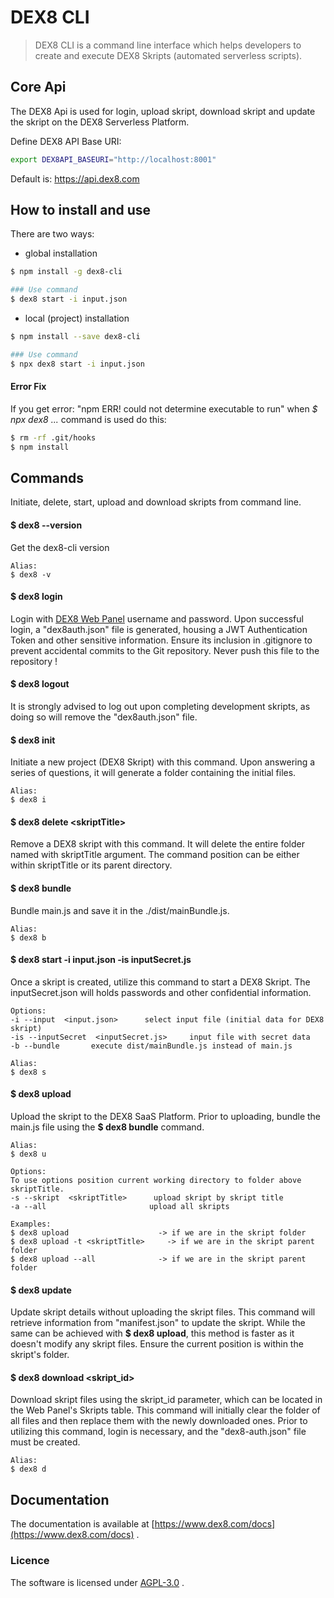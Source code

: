 # DEX8 CLI
> DEX8 CLI is a command line interface which helps developers to create and execute DEX8 Skripts (automated serverless scripts).


## Core Api
The DEX8 Api is used for login, upload skript, download skript and update the skript on the DEX8 Serverless Platform.

Define DEX8 API Base URI:
```bash
export DEX8API_BASEURI="http://localhost:8001"
```
Default is: https://api.dex8.com


## How to install and use
There are two ways:

- global installation

```bash
$ npm install -g dex8-cli

### Use command
$ dex8 start -i input.json
```

- local (project) installation
```bash
$ npm install --save dex8-cli

### Use command
$ npx dex8 start -i input.json
```


#### Error Fix
If you get error: "npm ERR! could not determine executable to run" when *$ npx dex8 ...* command is used do this:
```bash
$ rm -rf .git/hooks
$ npm install
```


## Commands
Initiate, delete, start, upload and download skripts from command line.


#### $ dex8 --version
Get the dex8-cli version
```
Alias:
$ dex8 -v
```


#### $ dex8 login
Login with [DEX8 Web Panel](https:panel.dex8.com) username and password. Upon successful login, a "dex8auth.json" file is generated, housing a JWT Authentication Token and other sensitive information. Ensure its inclusion in .gitignore to prevent accidental commits to the Git repository. Never push this file to the repository !


#### $ dex8 logout
It is strongly advised to log out upon completing development skripts, as doing so will remove the "dex8auth.json" file.


#### $ dex8 init
Initiate a new project (DEX8 Skript) with this command.
Upon answering a series of questions, it will generate a folder containing the initial files.
```
Alias:
$ dex8 i
```

#### $ dex8 delete &lt;skriptTitle&gt;
Remove a DEX8 skript with this command. It will delete the entire folder named with skriptTitle argument. The command position can be either within skriptTitle or its parent directory.


#### $ dex8 bundle
Bundle main.js and save it in the ./dist/mainBundle.js.
```
Alias:
$ dex8 b
```


#### $ dex8 start -i input.json -is inputSecret.js
Once a skript is created, utilize this command to start a DEX8 Skript. The inputSecret.json will holds passwords and other confidential information.
```
Options:
-i --input  <input.json>      select input file (initial data for DEX8 skript)
-is --inputSecret  <inputSecret.js>     input file with secret data
-b --bundle       execute dist/mainBundle.js instead of main.js
```
```
Alias:
$ dex8 s
```


#### $ dex8 upload
Upload the skript to the DEX8 SaaS Platform. Prior to uploading, bundle the main.js file using the **$ dex8 bundle** command.
```
Alias:
$ dex8 u

Options:
To use options position current working directory to folder above skriptTitle.
-s --skript  <skriptTitle>      upload skript by skript title
-a --all                       upload all skripts

Examples:
$ dex8 upload                    -> if we are in the skript folder
$ dex8 upload -t <skriptTitle>     -> if we are in the skript parent folder
$ dex8 upload --all              -> if we are in the skript parent folder
```


#### $ dex8 update
Update skript details without uploading the skript files. This command will retrieve information from "manifest.json" to update the skript. While the same can be achieved with **$ dex8 upload**, this method is faster as it doesn't modify any skript files. Ensure the current position is within the skript's folder.


#### $ dex8 download &lt;skript_id&gt;
Download skript files using the skript_id parameter, which can be located in the Web Panel's Skripts table. This command will initially clear the folder of all files and then replace them with the newly downloaded ones. Prior to utilizing this command, login is necessary, and the "dex8-auth.json" file must be created.

```
Alias:
$ dex8 d
```


## Documentation
The documentation is available at [https://www.dex8.com/docs](https://www.dex8.com/docs) .


### Licence
The software is licensed under [AGPL-3.0](./LICENSE) .
